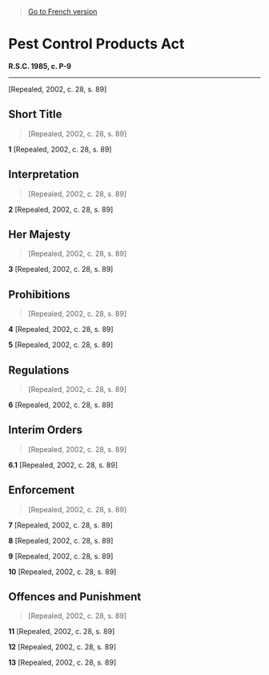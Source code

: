 > [Go to French version](/fr/Lois/Lois%20révisées%20du%20Canada/P/P-9.md)

# Pest Control Products Act

**R.S.C. 1985, c. P-9**


----------


[Repealed,  2002, c. 28, s. 89]



## Short Title
> [Repealed,  2002, c. 28, s. 89]



**1** [Repealed,  2002, c. 28, s. 89]




## Interpretation
> [Repealed,  2002, c. 28, s. 89]



**2** [Repealed,  2002, c. 28, s. 89]




## Her Majesty
> [Repealed,  2002, c. 28, s. 89]



**3** [Repealed,  2002, c. 28, s. 89]




## Prohibitions
> [Repealed,  2002, c. 28, s. 89]



**4** [Repealed,  2002, c. 28, s. 89]



**5** [Repealed,  2002, c. 28, s. 89]




## Regulations
> [Repealed,  2002, c. 28, s. 89]



**6** [Repealed,  2002, c. 28, s. 89]




## Interim Orders
> [Repealed,  2002, c. 28, s. 89]



**6.1** [Repealed,  2002, c. 28, s. 89]




## Enforcement
> [Repealed,  2002, c. 28, s. 89]



**7** [Repealed,  2002, c. 28, s. 89]



**8** [Repealed,  2002, c. 28, s. 89]



**9** [Repealed,  2002, c. 28, s. 89]



**10** [Repealed,  2002, c. 28, s. 89]




## Offences and Punishment
> [Repealed,  2002, c. 28, s. 89]



**11** [Repealed,  2002, c. 28, s. 89]



**12** [Repealed,  2002, c. 28, s. 89]



**13** [Repealed,  2002, c. 28, s. 89]



